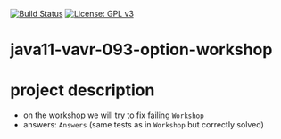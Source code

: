 [![Build Status](https://travis-ci.com/mtumilowicz/java11-vavr-093-option-workshop.svg?branch=master)](https://travis-ci.com/mtumilowicz/java11-vavr-093-option-workshop)
[![License: GPL v3](https://img.shields.io/badge/License-GPLv3-blue.svg)](https://www.gnu.org/licenses/gpl-3.0)
# java11-vavr-093-option-workshop

# project description
* on the workshop we will try to fix failing `Workshop`
* answers: `Answers` (same tests as in `Workshop` but correctly solved)